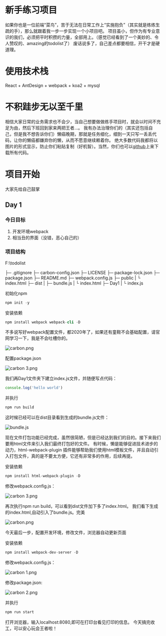 # 新手练习项目
如果你也是一位前端“菜鸟”，苦于无法在日常工作上“实施抱负”（其实就是练练生疏的手），那么就跟着我一步一步实现一个小项目吧。
项目虽小，但作为有专业意识的我们，必须把平时积攒的力量，全部用上。（感觉已经看到了一个美妙的、令人赞叹的、amazing的todolist了）
废话说多了，自己差点都要相信，开干才是硬道理。

# 使用技术栈
React + AntDesign + webpack + koa2 + mysql

# 不积跬步无以至千里
相信大家日常的业务需求也不会少，当自己想要做做练手项目时，就会以时间不充足为由，然后下班回到家来两把王者...。
我有办法治理你们的（其实还包括自己，但是我不想告诉你们）懒癌晚期，那就是任务细化，细到一天只写一丢丢代码，让你的懒癌都嫌弃你的懒，从而不愿意继续赖着你。
绝大多数代码我都将以图片的形式显示，防止你们粘贴复制（好机智）。当然，你们也可以[github](https://github.com/smilexiaoming/todolist#readme)上来下载所有代码。

# 项目开始
大家先给自己鼓掌

## Day 1
### 今日目标
1. 开发环境webpack
2. 相当丑的界面（没错，恶心自己的）

### 项目结构

F:\todolist

├─ .gitignore 
├─ carbon-config.json 
├─ LICENSE 
├─ package-lock.json 
├─ package.json 
├─ README.md
├─ webpack.config.js
├─ public
|   └ index.html
├─ dist
|  ├─ bundle.js
|  └ index.html
├─ Day1
|  └ index.js

初始化npm
```s
npm init -y
```

安装依赖
```s
npm install webpack webpack-cli -D
```

不多说写好webpack配置文件，都2020年了，如果还有童鞋不会基础配置，请官网学习一下，我是不会吐槽你的。

![carbon.png](https://i.loli.net/2020/05/12/n5jrPI4FeSGmYtb.png)

配置package.json

![carbon _3_.png](https://i.loli.net/2020/05/12/81xftBVkp5bdcQy.png)

我们再Day1文件夹下建立index.js文件，并随便写点代码：
```javascript
console.log('hello world')
```

并执行
```s
npm run build
```

这时候已经可以在dist目录看到生成的bundle.js文件：

![bundle.js](https://i.loli.net/2020/05/12/nQD98uys2YOgdAR.png)

现在文件打包功能已经完成，虽然很简陋，但是已经达到我们的目的。接下来我们要用html文件来引入我们最终打包好的文件。
有时候，懒是能够促进技术进步的动力，html-webpack-plugin 插件能够帮助我们使用html模板文件，并且自动引入打包文件，真的是不要太方便，它还有非常多的作用，后续再提。

安装依赖
```s
npm install html-webpack-plugin -D
```

修改webpack.config.js：

![carbon _3_.png](https://i.loli.net/2020/05/12/Ev7qf4soga5yQWX.png)

再次执行npm run build，可以看到dist文件加下多了index.html。
我们看下生成的index.html,自动引入了bundle.js。完美

![carbon.png](https://i.loli.net/2020/05/12/sawuhIqb2HZ5xYE.png)

今天最后一步，配置开发环境，修改文件，浏览器自动更新页面

安装依赖
```s
npm install webpack-dev-server -D
```

修改webpack.config.js：

![carbon _1_.png](https://i.loli.net/2020/05/12/jNLRuClHr591XhF.png)

修改package.json:

![carbon _2_.png](https://i.loli.net/2020/05/12/8gTyjWzVGQ4FmkN.png)

并执行
```s
npm run start
```

打开浏览器，输入localhost:8080,即可在打印台看见打印的信息。
今天搞完收工，可以安心玩会王者啦！
